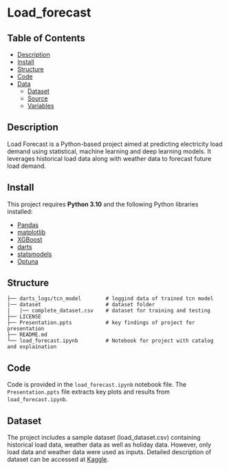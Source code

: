 # Load_forecast

## Table of Contents

* [Description](##Description)
* [Install](##Install)
* [Structure](##Structure)
* [Code](##Code)
* [Data](##Data)
  * [Dataset](###Dataset)
  * [Source](###Source)
  * [Variables](###Variables)

## Description
Load Forecast is a Python-based project aimed at predicting electricity load demand using statistical, machine learning and deep learning models. It leverages historical load data along with weather data to forecast future load demand.

## Install
This project requires **Python 3.10** and the following Python libraries installed:
- [Pandas](http://pandas.pydata.org)
- [matplotlib](http://matplotlib.org/)
- [XGBoost](https://xgboost.readthedocs.io/en/stable/)
- [darts](https://unit8co.github.io/darts/)
- [statsmodels](https://www.statsmodels.org/stable/index.html) 
- [Optuna](https://optuna.org/)

## Structure
	├── darts_logs/tcn_model        # loggind data of trained tcn model
	|── dataset                     # dataset folder
	|   |── complete_dataset.csv    # dataset for training and testing
	├── LICENSE
  	├── Presentation.ppts           # key findings of project for presentation 
	├── README.md
 	└── load_forecast.ipynb         # Notebook for project with catalog and explaination 

## Code
Code is provided in the `load_forecast.ipynb` notebook file. The `Presentation.ppts` file extracts key plots and results from `load_forecast.ipynb`.

## Dataset
The project includes a sample dataset (load_dataset.csv) containing historical load data, weather data as well as holiday data. However, only load data and weather data were used as inputs. Detailed description of dataset can be accessed at [Kaggle](https://www.kaggle.com/datasets/aramacus/electricity-demand-in-victoria-australia/data). 

